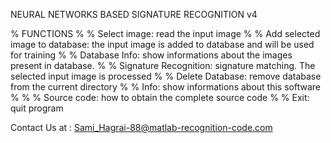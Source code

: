 NEURAL NETWORKS BASED SIGNATURE RECOGNITION v4

% FUNCTIONS
%
% Select image:                                  read the input image
%
% Add selected image to database:                the input image is added to database and will be used for training
%
% Database Info:                                 show informations about the images present in database.
%
% Signature Recognition:                         signature matching. The selected input image is processed
%
% Delete Database:                               remove database from the current directory
%
% Info:                                          show informations about this software
%
%
% Source code:                                   how to obtain the complete source code
%
% Exit:                                          quit program








Contact Us at : Sami_Hagrai-88@matlab-recognition-code.com
